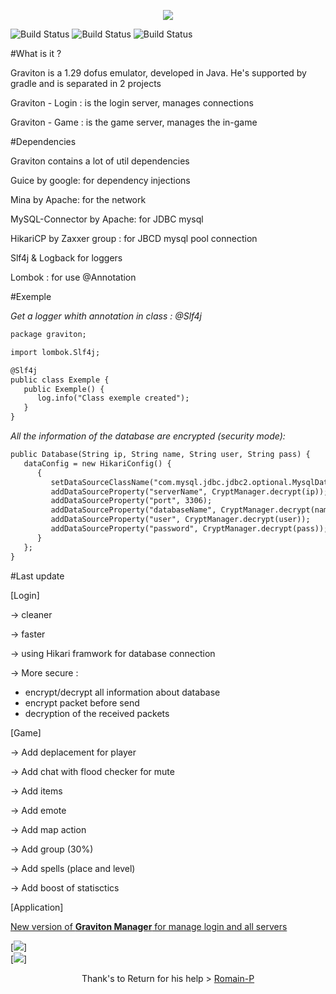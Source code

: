 <p align="center"><IMG SRC="http://i.gyazo.com/cf951ef31bae8edf9f2bcfceab2aebe7.png"></p>

![Build Status](https://img.shields.io/badge/Login-100%20%-green.svg?style=flat)
![Build Status](https://img.shields.io/badge/Game-30%20%-red.svg?style=flat)
![Build Status](https://img.shields.io/badge/Total-65%20%-orange.svg?style=flat)

#What is it ?

Graviton is a 1.29 dofus emulator, developed in Java. He's supported by gradle and is separated in 2 projects

Graviton - Login : is the login server, manages connections

Graviton - Game : is the game server, manages the in-game

#Dependencies

Graviton contains a lot of util dependencies

Guice by google: for dependency injections

Mina by Apache: for the network

MySQL-Connector by Apache: for JDBC mysql

HikariCP by Zaxxer group : for JBCD mysql pool connection 

Slf4j & Logback for loggers

Lombok : for use @Annotation 

#Exemple 

_Get a logger whith annotation in class : @Slf4j_
```xml
package graviton;

import lombok.Slf4j;

@Slf4j
public class Exemple {
   public Exemple() {
      log.info("Class exemple created");
   }
}
```
_All the information of the database are encrypted (*security mode*):_
```xml
public Database(String ip, String name, String user, String pass) {
   dataConfig = new HikariConfig() {
      {
         setDataSourceClassName("com.mysql.jdbc.jdbc2.optional.MysqlDataSource");
         addDataSourceProperty("serverName", CryptManager.decrypt(ip));
         addDataSourceProperty("port", 3306);
         addDataSourceProperty("databaseName", CryptManager.decrypt(name));
         addDataSourceProperty("user", CryptManager.decrypt(user));
         addDataSourceProperty("password", CryptManager.decrypt(pass));
      }
   };
}
```

#Last update 

[Login]

-> cleaner

-> faster

-> using Hikari framwork for database connection

-> More secure :
- encrypt/decrypt all information about database
- encrypt packet before send
- decryption of the received packets

[Game]

-> Add deplacement for player

-> Add chat with flood checker for mute

-> Add items

-> Add emote

-> Add map action

-> Add group (30%)

-> Add spells (place and level)

-> Add boost of statisctics

[Application]

<u>New version of <b>Graviton Manager</b> for manage login and all servers</u>

[![](https://i.gyazo.com/280bd5ad0834320e416af3865eb4ef17.png)]<br/>
[![](https://gyazo.com/361eb7676d21e9c360a78381b49955e6)]<br/>


<p align="center">Thank's to Return for his help > <a href="https://github.com/Romain-P/">Romain-P</a></p>
